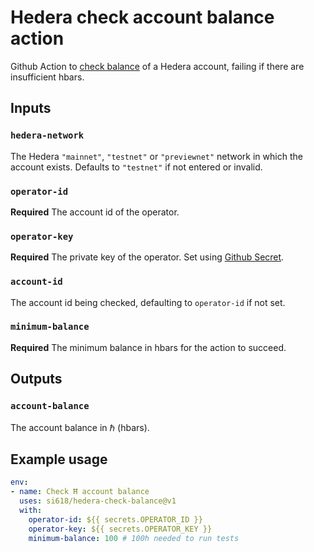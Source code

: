# Hedera check account balance action

Github Action to [check balance](https://docs.hedera.com/guides/docs/hedera-api/cryptocurrency-accounts/cryptogetaccountbalance) of a Hedera account, failing if there are insufficient hbars.

## Inputs

### `hedera-network`

The Hedera `"mainnet"`, `"testnet"` or `"previewnet"` network in which the account exists. Defaults to `"testnet"` if not entered or invalid.

### `operator-id`

**Required** The account id of the operator.

### `operator-key`

**Required** The private key of the operator. Set using [Github Secret](https://docs.github.com/en/actions/reference/encrypted-secrets).

### `account-id`

The account id being checked, defaulting to `operator-id` if not set.

### `minimum-balance`

**Required** The minimum balance in hbars for the action to succeed.

## Outputs

### `account-balance`

The account balance in ℏ (hbars).

## Example usage

``` yaml
env:
- name: Check Ħ account balance
  uses: si618/hedera-check-balance@v1
  with:
    operator-id: ${{ secrets.OPERATOR_ID }}
    operator-key: ${{ secrets.OPERATOR_KEY }}
    minimum-balance: 100 # 100ℏ needed to run tests
```
